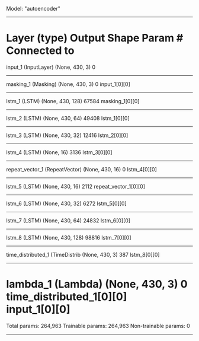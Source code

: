 Model: "autoencoder"
__________________________________________________________________________________________________
Layer (type)                    Output Shape         Param #     Connected to                     
==================================================================================================
input_1 (InputLayer)            (None, 430, 3)       0                                            
__________________________________________________________________________________________________
masking_1 (Masking)             (None, 430, 3)       0           input_1[0][0]                    
__________________________________________________________________________________________________
lstm_1 (LSTM)                   (None, 430, 128)     67584       masking_1[0][0]                  
__________________________________________________________________________________________________
lstm_2 (LSTM)                   (None, 430, 64)      49408       lstm_1[0][0]                     
__________________________________________________________________________________________________
lstm_3 (LSTM)                   (None, 430, 32)      12416       lstm_2[0][0]                     
__________________________________________________________________________________________________
lstm_4 (LSTM)                   (None, 16)           3136        lstm_3[0][0]                     
__________________________________________________________________________________________________
repeat_vector_1 (RepeatVector)  (None, 430, 16)      0           lstm_4[0][0]                     
__________________________________________________________________________________________________
lstm_5 (LSTM)                   (None, 430, 16)      2112        repeat_vector_1[0][0]            
__________________________________________________________________________________________________
lstm_6 (LSTM)                   (None, 430, 32)      6272        lstm_5[0][0]                     
__________________________________________________________________________________________________
lstm_7 (LSTM)                   (None, 430, 64)      24832       lstm_6[0][0]                     
__________________________________________________________________________________________________
lstm_8 (LSTM)                   (None, 430, 128)     98816       lstm_7[0][0]                     
__________________________________________________________________________________________________
time_distributed_1 (TimeDistrib (None, 430, 3)       387         lstm_8[0][0]                     
__________________________________________________________________________________________________
lambda_1 (Lambda)               (None, 430, 3)       0           time_distributed_1[0][0]         
                                                                 input_1[0][0]                    
==================================================================================================
Total params: 264,963
Trainable params: 264,963
Non-trainable params: 0
__________________________________________________________________________________________________
